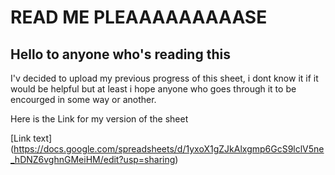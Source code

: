 # READ ME PLEAAAAAAAAASE

## Hello to anyone who's reading this

I'v decided to upload my previous progress of this sheet, i dont know it if it would be helpful but at least i hope anyone who goes through it to be encourged in some way or another.

Here is the Link for my version of the sheet

[Link text] (https://docs.google.com/spreadsheets/d/1yxoX1gZJkAlxgmp6GcS9lclV5ne_hDNZ6vghnGMeiHM/edit?usp=sharing)
